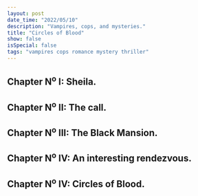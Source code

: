 ```yaml
---
layout: post
date_time: "2022/05/10"
description: "Vampires, cops, and mysteries."
title: "Circles of Blood"
show: false
isSpecial: false
tags: "vampires cops romance mystery thriller"
---
```


## Chapter N<sup>o</sup> I: Sheila.

## Chapter N<sup>o</sup> II: The call.

## Chapter N<sup>o</sup> III: The Black Mansion.

## Chapter N<sup>o</sup> IV: An interesting rendezvous.

## Chapter N<sup>o</sup> IV: Circles of Blood.
